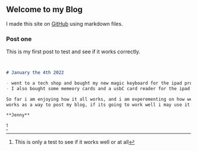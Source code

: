 ## Welcome to my Blog

I made this site on [GitHub](https://github.com/jennybuni/myblog/edit/main/README.md) using markdown files.


### Post one

This is my first post to test and see if it works correctly.

```markdown


# January the 4th 2022

- went to a tech shop and bought my new magic keyboard for the ipad pro 
- I also bought some memeory cards and a usbC card reader for the ipad 

So far i am enjoying how it all works, and i am experementing on how well github
works as a way to post my blog, if its going to work well i may use it more. 

**Jenny**
```
[^1]
[^1]:This is only a test to see if it works well or at all